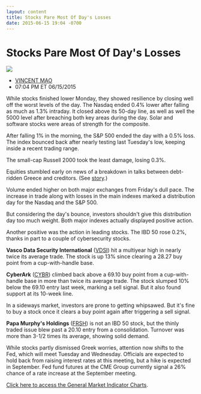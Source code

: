 ```yaml
---
layout: content
title: Stocks Pare Most Of Day's Losses
date: 2015-06-15 19:04 -0700
---
```



Stocks Pare Most Of Day's Losses
=================================


![](https://www.investors.com/wp-content/uploads/ibd-migrated-images/MPv_150616_635699788221086439.png)

* [VINCENT MAO](https://www.investors.com/author/maov/ "Posts by VINCENT MAO")
* 07:04 PM ET 06/15/2015




  

While stocks finished lower Monday, they showed resilience by closing well off the worst levels of the day. The Nasdaq ended 0.4% lower after falling as much as 1.3% intraday. It closed above its 50-day line, as well as well the 5000 level after breaching both key areas during the day. Solar and software stocks were areas of strength for the composite.

  

After falling 1% in the morning, the S&P 500 ended the day with a 0.5% loss. The index bounced back after nearly testing last Tuesday's low, keeping inside a recent trading range.

  

The small-cap Russell 2000 took the least damage, losing 0.3%.

  

Equities stumbled early on news of a breakdown in talks between debt-ridden Greece and creditors. (See [story](http://news.investors.com/economy/061515-757345-financial-markets-increasingly-think-grexit-is-best-option.htm).)

  

Volume ended higher on both major exchanges from Friday's dull pace. The increase in trade along with losses in the main indexes marked a distribution day for the Nasdaq and the S&P 500.

  

But considering the day's bounce, investors shouldn't give this distribution day too much weight. Both major indexes actually displayed positive action.

  

Another positive was the action in leading stocks. The IBD 50 rose 0.2%, thanks in part to a couple of cybersecurity stocks.

  

**Vasco Data Security International** ([VDSI](https://research.investors.com/quote.aspx?symbol=VDSI)) hit a multiyear high in nearly twice its average trade. The stock is up 13% since clearing a 28.27 buy point from a cup-with-handle base.

  

**CyberArk** ([CYBR](https://research.investors.com/quote.aspx?symbol=CYBR)) climbed back above a 69.10 buy point from a cup-with-handle base in more than twice its average trade. The stock slumped 10% below the 69.10 entry last week, marking a sell signal. But it also found support at its 10-week line.

  

In a sideways market, investors are prone to getting whipsawed. But it's fine to buy a stock once it clears a buy point again after triggering a sell signal.

  

**Papa Murphy's Holdings** ([FRSH](https://research.investors.com/quote.aspx?symbol=FRSH)) is not an IBD 50 stock, but the thinly traded issue blew past a 20.10 entry from a consolidation. Turnover was more than 3-1/2 times its average, showing solid demand.

  

While stocks partly dismissed Greek worries, attention now shifts to the Fed, which will meet Tuesday and Wednesday. Officials are expected to hold back from raising interest rates at this meeting, but a hike is expected in September. Fed fund futures at the CME Group currently signal a 26% chance of a rate increase at the September meeting.

  

[Click here to access the General Market Indicator Charts](https://www.investors.com/pdf/GMI_061615.pdf).




